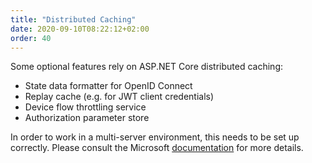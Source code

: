 ```yaml
---
title: "Distributed Caching"
date: 2020-09-10T08:22:12+02:00
order: 40
---
```


Some optional features rely on ASP.NET Core distributed caching:

* State data formatter for OpenID Connect
* Replay cache (e.g. for JWT client credentials)
* Device flow throttling service
* Authorization parameter store 

In order to work in a multi-server environment, this needs to be set up correctly. Please consult the Microsoft [documentation](https://docs.microsoft.com/en-us/aspnet/core/performance/caching/distributed) for more details.